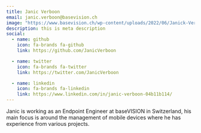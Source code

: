```yaml
---
title: Janic Verboon
email: janic.verboon@basevision.ch
image: "https://www.basevision.ch/wp-content/uploads/2022/06/Janick-Verboon_MG_5860.jpg"
description: this is meta description
social:
  - name: github
    icon: fa-brands fa-github
    link: https://github.com/JanicVerboon

  - name: twitter
    icon: fa-brands fa-twitter
    link: https://twitter.com/JanicVerboon

  - name: linkedin
    icon: fa-brands fa-linkedin
    link: https://www.linkedin.com/in/janic-verboon-04b11b114/
---
```


Janic is working as an Endpoint Engineer at baseVISION in Switzerland, his main focus is around the management of mobile devices where he has experience from various projects. 
